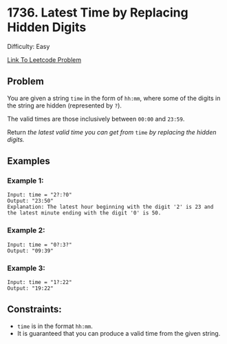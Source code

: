 # 1736. Latest Time by Replacing Hidden Digits
Difficulty: Easy

[Link To Leetcode Problem](https://leetcode.com/problems/latest-time-by-replacing-hidden-digits/)

## Problem
You are given a string `time` in the form of `hh:mm`, where some of the digits in the string are hidden (represented by `?`).

The valid times are those inclusively between `00:00` and `23:59`.

Return *the latest valid time you can get from* `time` *by replacing the hidden digits.*

## Examples
### Example 1:
```
Input: time = "2?:?0"
Output: "23:50"
Explanation: The latest hour beginning with the digit '2' is 23 and the latest minute ending with the digit '0' is 50.
```
### Example 2:
```
Input: time = "0?:3?"
Output: "09:39"
```
### Example 3:
```
Input: time = "1?:22"
Output: "19:22"
```

## Constraints:
- `time` is in the format `hh:mm`.
- It is guaranteed that you can produce a valid time from the given string.